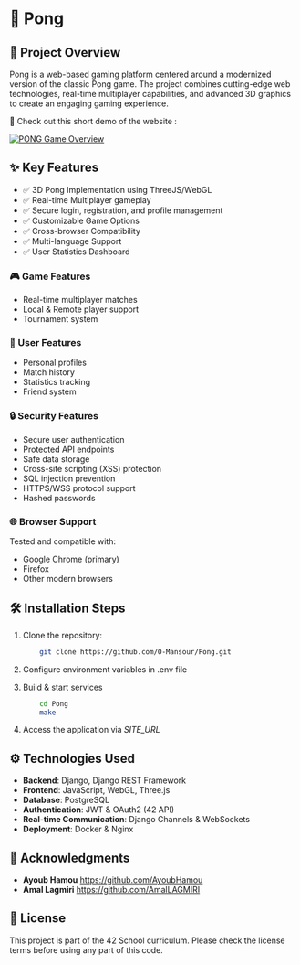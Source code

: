 # 🏓 Pong

## 📖 Project Overview

Pong is a web-based gaming platform centered around a modernized version of the classic Pong game. The project combines cutting-edge web technologies, real-time multiplayer capabilities, and advanced 3D graphics to create an engaging gaming experience.

🎥 Check out this short demo of the website :

[![PONG Game Overview](https://img.youtube.com/vi/bteuyL3GVHs/maxresdefault.jpg)](https://www.youtube.com/watch?v=bteuyL3GVHs)

## ✨ Key Features

- ✅ 3D Pong Implementation using ThreeJS/WebGL
- ✅ Real-time Multiplayer gameplay
- ✅ Secure login, registration, and profile management
- ✅ Customizable Game Options
- ✅ Cross-browser Compatibility
- ✅ Multi-language Support
- ✅ User Statistics Dashboard

### 🎮 Game Features

 - Real-time multiplayer matches
 - Local & Remote player support
 - Tournament system

### 👤 User Features

 - Personal profiles
 - Match history
 - Statistics tracking
 - Friend system

### 🔒 Security Features

 - Secure user authentication
 - Protected API endpoints
 - Safe data storage
 - Cross-site scripting (XSS) protection
 - SQL injection prevention
 - HTTPS/WSS protocol support
 - Hashed passwords

### 🌐 Browser Support
Tested and compatible with:

 - Google Chrome (primary)
 - Firefox
 - Other modern browsers

## 🛠 Installation Steps

1. Clone the repository:

    ```bash
        git clone https://github.com/O-Mansour/Pong.git
    ```

2. Configure environment variables in .env file

3. Build & start services

	```bash
	    cd Pong
	    make
	```

4. Access the application via *SITE_URL*

## ⚙️ Technologies Used

- **Backend**: Django, Django REST Framework
- **Frontend**: JavaScript, WebGL, Three.js
- **Database**: PostgreSQL
- **Authentication**: JWT & OAuth2 (42 API)
- **Real-time Communication**: Django Channels & WebSockets
- **Deployment**: Docker & Nginx

## 🤝 Acknowledgments

- **Ayoub Hamou** https://github.com/AyoubHamou
- **Amal Lagmiri** https://github.com/AmalLAGMIRI

## 📝 License

This project is part of the 42 School curriculum. Please check the license terms before using any part of this code.
